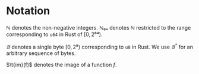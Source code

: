 # Notation

$ℕ$ denotes the non-negative integers. $ℕ₆₄$ denotes $ℕ$ restricted to the range
corresponding to `u64` in Rust of $[0, 2⁶⁴)$.

$𝔹$ denotes a single byte $[0, 2⁸)$ corresponding to `u8` in Rust.
We use $𝔹^*$ for an arbitrary sequence of bytes.

$\t{im}(f)$ denotes the image of a function $f$.

